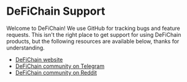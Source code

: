 # DeFiChain Support

Welcome to DeFiChain! We use GitHub for tracking bugs and feature requests. This isn't the right place to get support
for using DeFiChain products, but the following resources are available below, thanks for understanding.

* [DeFiChain website](https://defichain.com)
* [DeFiChain community on Telegram](https://t.me/defiblockchain)
* [DeFiChain community on Reddit](https://reddit.com/r/defiblockchain)

